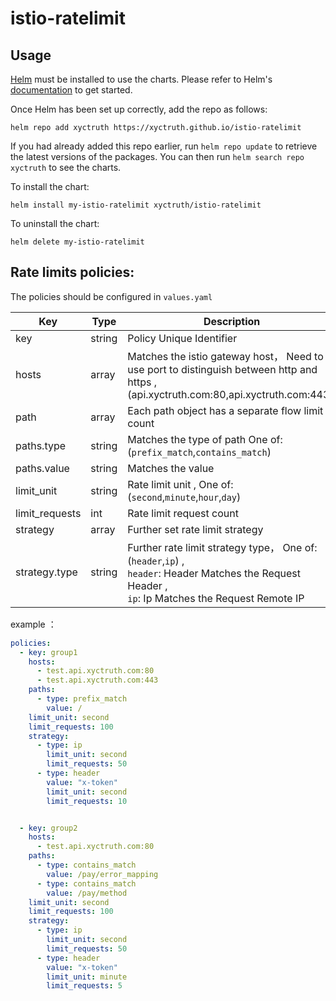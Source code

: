 # istio-ratelimit

## Usage

[Helm](https://helm.sh) must be installed to use the charts.  Please refer to
Helm's [documentation](https://helm.sh/docs) to get started.

Once Helm has been set up correctly, add the repo as follows:

    helm repo add xyctruth https://xyctruth.github.io/istio-ratelimit

If you had already added this repo earlier, run `helm repo update` to retrieve
the latest versions of the packages.  You can then run `helm search repo
xyctruth` to see the charts.

To install the <chart-name> chart:

    helm install my-istio-ratelimit xyctruth/istio-ratelimit

To uninstall the chart:

    helm delete my-istio-ratelimit

## Rate limits policies:

The policies should be configured in `values.yaml`

| Key            | Type   | Description                                                                                                                                                  | 
|----------------|--------|--------------------------------------------------------------------------------------------------------------------------------------------------------------|
| key            | string | Policy Unique Identifier                                                                                                                                     |
| hosts          | array  | Matches the istio gateway host， Need to use port to distinguish between http and https ,(api.xyctruth.com:80,api.xyctruth.com:443).                          |
| path           | array  | Each path object has a separate flow limit count                                                                                                             |
| paths.type     | string | Matches the type of path  One of: (`prefix_match`,`contains_match`)                                                                                          |
| paths.value    | string | Matches the value                                                                                                                                            |
| limit_unit     | string | Rate limit unit , One of: (`second`,`minute`,`hour`,`day`)                                                                                                   |
| limit_requests | int    | Rate limit request count                                                                                                                                     |
| strategy       | array  | Further set rate limit strategy                                                                                                                              |
| strategy.type  | string | Further rate limit strategy type， One of: (`header`,`ip`) , <br/>`header`: Header Matches the Request Header  ,<br/>`ip`: Ip   Matches the Request Remote IP |

example ：

```yaml
policies:
  - key: group1
    hosts:
      - test.api.xyctruth.com:80
      - test.api.xyctruth.com:443
    paths:
      - type: prefix_match
        value: /
    limit_unit: second
    limit_requests: 100
    strategy:
      - type: ip
        limit_unit: second
        limit_requests: 50
      - type: header
        value: "x-token"
        limit_unit: second
        limit_requests: 10


  - key: group2
    hosts:
      - test.api.xyctruth.com:80
    paths:
      - type: contains_match
        value: /pay/error_mapping
      - type: contains_match
        value: /pay/method
    limit_unit: second
    limit_requests: 100
    strategy:
      - type: ip
        limit_unit: second
        limit_requests: 50
      - type: header
        value: "x-token"
        limit_unit: minute
        limit_requests: 5
```